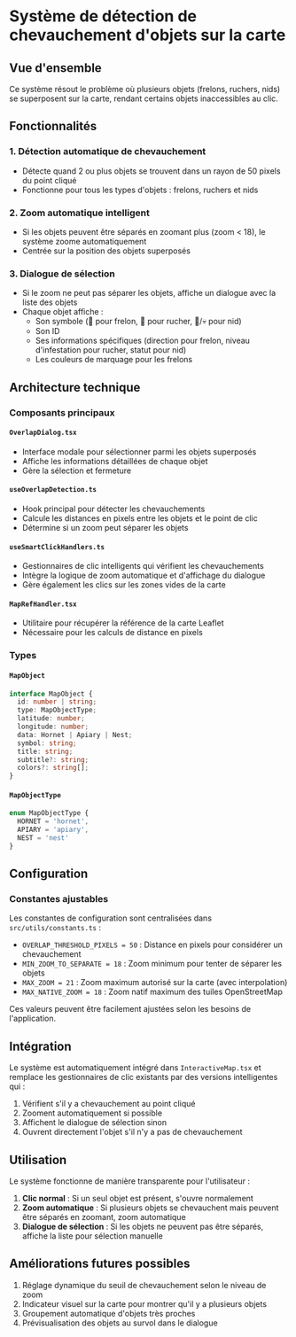 # Système de détection de chevauchement d'objets sur la carte

## Vue d'ensemble

Ce système résout le problème où plusieurs objets (frelons, ruchers, nids) se superposent sur la carte, rendant certains objets inaccessibles au clic.

## Fonctionnalités

### 1. Détection automatique de chevauchement
- Détecte quand 2 ou plus objets se trouvent dans un rayon de 50 pixels du point cliqué
- Fonctionne pour tous les types d'objets : frelons, ruchers et nids

### 2. Zoom automatique intelligent
- Si les objets peuvent être séparés en zoomant plus (zoom < 18), le système zoome automatiquement
- Centrée sur la position des objets superposés

### 3. Dialogue de sélection
- Si le zoom ne peut pas séparer les objets, affiche un dialogue avec la liste des objets
- Chaque objet affiche :
  - Son symbole (🐝 pour frelon, 🍯 pour rucher, 🏴/💀 pour nid)
  - Son ID
  - Ses informations spécifiques (direction pour frelon, niveau d'infestation pour rucher, statut pour nid)
  - Les couleurs de marquage pour les frelons

## Architecture technique

### Composants principaux

#### `OverlapDialog.tsx`
- Interface modale pour sélectionner parmi les objets superposés
- Affiche les informations détaillées de chaque objet
- Gère la sélection et fermeture

#### `useOverlapDetection.ts`
- Hook principal pour détecter les chevauchements
- Calcule les distances en pixels entre les objets et le point de clic
- Détermine si un zoom peut séparer les objets

#### `useSmartClickHandlers.ts`
- Gestionnaires de clic intelligents qui vérifient les chevauchements
- Intègre la logique de zoom automatique et d'affichage du dialogue
- Gère également les clics sur les zones vides de la carte

#### `MapRefHandler.tsx`
- Utilitaire pour récupérer la référence de la carte Leaflet
- Nécessaire pour les calculs de distance en pixels

### Types

#### `MapObject`
```typescript
interface MapObject {
  id: number | string;
  type: MapObjectType;
  latitude: number;
  longitude: number;
  data: Hornet | Apiary | Nest;
  symbol: string;
  title: string;
  subtitle?: string;
  colors?: string[];
}
```

#### `MapObjectType`
```typescript
enum MapObjectType {
  HORNET = 'hornet',
  APIARY = 'apiary', 
  NEST = 'nest'
}
```

## Configuration

### Constantes ajustables

Les constantes de configuration sont centralisées dans `src/utils/constants.ts` :

- `OVERLAP_THRESHOLD_PIXELS = 50` : Distance en pixels pour considérer un chevauchement
- `MIN_ZOOM_TO_SEPARATE = 18` : Zoom minimum pour tenter de séparer les objets
- `MAX_ZOOM = 21` : Zoom maximum autorisé sur la carte (avec interpolation)
- `MAX_NATIVE_ZOOM = 18` : Zoom natif maximum des tuiles OpenStreetMap

Ces valeurs peuvent être facilement ajustées selon les besoins de l'application.

## Intégration

Le système est automatiquement intégré dans `InteractiveMap.tsx` et remplace les gestionnaires de clic existants par des versions intelligentes qui :

1. Vérifient s'il y a chevauchement au point cliqué
2. Zooment automatiquement si possible
3. Affichent le dialogue de sélection sinon
4. Ouvrent directement l'objet s'il n'y a pas de chevauchement

## Utilisation

Le système fonctionne de manière transparente pour l'utilisateur :

1. **Clic normal** : Si un seul objet est présent, s'ouvre normalement
2. **Zoom automatique** : Si plusieurs objets se chevauchent mais peuvent être séparés en zoomant, zoom automatique
3. **Dialogue de sélection** : Si les objets ne peuvent pas être séparés, affiche la liste pour sélection manuelle

## Améliorations futures possibles

1. Réglage dynamique du seuil de chevauchement selon le niveau de zoom
2. Indicateur visuel sur la carte pour montrer qu'il y a plusieurs objets
3. Groupement automatique d'objets très proches
4. Prévisualisation des objets au survol dans le dialogue
